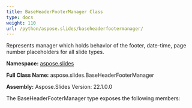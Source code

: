 ```yaml
---
title: BaseHeaderFooterManager Class
type: docs
weight: 110
url: /python/aspose.slides/baseheaderfootermanager/
---
```


Represents manager which holds behavior of the footer, date-time, page number placeholders for all slide types.

**Namespace:** [aspose.slides](/python/aspose.slides/)

**Full Class Name:** aspose.slides.BaseHeaderFooterManager

**Assembly:**  Aspose.Slides Version: 22.1.0.0

The BaseHeaderFooterManager type exposes the following members:

